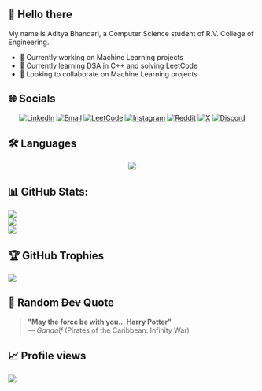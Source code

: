 ## 👋 Hello there 

My name is Aditya Bhandari, a Computer Science student of R.V. College of Engineering.

- 🔭 Currently working on Machine Learning projects
- 🌱 Currently learning DSA in C++ and solving LeetCode
- 🤝 Looking to collaborate on Machine Learning projects

## 🌐 Socials  
<div align="center">
  
  [![LinkedIn](https://img.shields.io/badge/LinkedIn-%230077B5.svg?logo=linkedin&logoColor=white)](https://linkedin.com/in/adityabhandari781) 
  [![Email](https://img.shields.io/badge/Email_me-green)](mailto:adityabhandari781@gmail.com) 
  [![LeetCode](https://img.shields.io/badge/LeetCode-%23FFA116.svg?logo=leetcode&logoColor=white)](https://leetcode.com/adityabhandari781/) 
  [![Instagram](https://img.shields.io/badge/Instagram-%23E4405F.svg?logo=Instagram&logoColor=white)](https://instagram.com/adityabhandari781) 
  [![Reddit](https://img.shields.io/badge/Reddit-%23FF4500.svg?logo=Reddit&logoColor=white)](https://reddit.com/user/machinegun2187) 
  [![X](https://img.shields.io/badge/X-black.svg?logo=X&logoColor=white)](https://x.com/machinegun2187_) 
  [![Discord](https://img.shields.io/badge/Discord:_@aditya__bhandari-blue)](https://discord.com) 
</div>

## 🛠️ Languages
<p align="center">
  <a href="https://skillicons.dev">
    <img src="https://skillicons.dev/icons?i=c,cpp,python,tensorflow," />
  </a>
</p>

## 📊 GitHub Stats:
![](https://github-readme-stats.vercel.app/api?username=adityabhandari781&theme=tokyonight&hide_border=false&include_all_commits=true&count_private=true)<br/>
![](https://github-readme-streak-stats.herokuapp.com/?user=adityabhandari781&theme=tokyonight&hide_border=false)<br/>
![](https://github-readme-stats.vercel.app/api/top-langs/?username=adityabhandari781&theme=tokyonight&hide_border=false&include_all_commits=true&count_private=true&layout=compact)

## 🏆 GitHub Trophies
![](https://github-profile-trophy.vercel.app/?username=umaryaksambi&theme=radical&no-frame=false&no-bg=false&margin-w=4)

## 🤿 Random ~~Dev~~ Quote
> **"May the force be with you... Harry Potter"**  
> — *Gandalf* (Pirates of the Caribbean: Infinity War)

## 📈 Profile views
<div id="header" align="left">
  <img src="https://komarev.com/ghpvc/?username=adityabhandari781&style=flat-square&color=blue""/>
</div>
